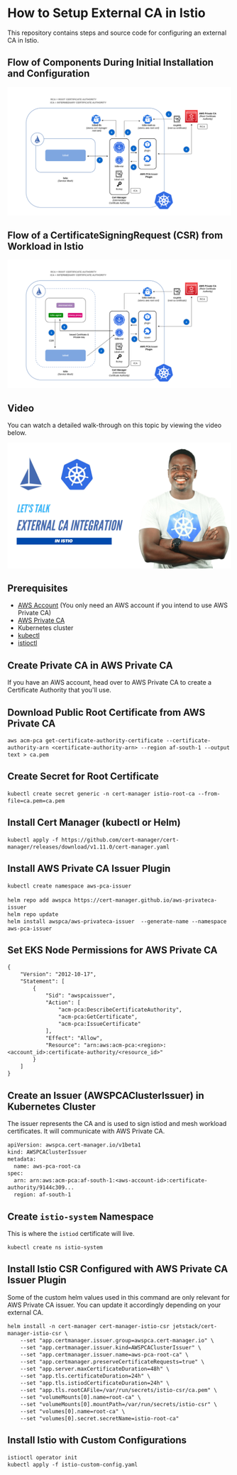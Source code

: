# How to Setup External CA in Istio
This repository contains steps and source code for configuring an external CA in Istio. 

## Flow of Components During Initial Installation and Configuration
![Alt text](./diagram1.png?raw=true "Flow of Configuration and Setup")

## Flow of a CertificateSigningRequest (CSR) from Workload in Istio
![Alt text](./diagram2.png?raw=true "Flow for a CSR Request")

## Video
You can watch a detailed walk-through on this topic by viewing the video below. 

[![Alt text](./video-thumbnail.jpg?raw=true "Video Thumbnail")](https://youtu.be/jWOfRR4DK8k)

## Prerequisites
* [AWS Account](https://aws.amazon.com/premiumsupport/knowledge-center/create-and-activate-aws-account/) (You only need an AWS account if you intend to use AWS Private CA)
* [AWS Private CA](https://aws.amazon.com/private-ca/)
* Kubernetes cluster
* [kubectl](https://kubernetes.io/docs/tasks/tools/)
* [istioctl](https://istio.io/latest/docs/setup/getting-started/#download)

## Create Private CA in AWS Private CA
If you have an AWS account, head over to AWS Private CA to create a Certificate Authority that you'll use. 

## Download Public Root Certificate from AWS Private CA
```
aws acm-pca get-certificate-authority-certificate --certificate-authority-arn <certificate-authority-arn> --region af-south-1 --output text > ca.pem
```

## Create Secret for Root Certificate
```
kubectl create secret generic -n cert-manager istio-root-ca --from-file=ca.pem=ca.pem
```

## Install Cert Manager (kubectl or Helm)
```
kubectl apply -f https://github.com/cert-manager/cert-manager/releases/download/v1.11.0/cert-manager.yaml
```

## Install AWS Private CA Issuer Plugin
```
kubectl create namespace aws-pca-issuer

helm repo add awspca https://cert-manager.github.io/aws-privateca-issuer
helm repo update
helm install awspca/aws-privateca-issuer  --generate-name --namespace aws-pca-issuer
```

## Set EKS Node Permissions for AWS Private CA
```
{
    "Version": "2012-10-17",
    "Statement": [
        {
            "Sid": "awspcaissuer",
            "Action": [
                "acm-pca:DescribeCertificateAuthority",
                "acm-pca:GetCertificate",
                "acm-pca:IssueCertificate"
            ],
			"Effect": "Allow",
            "Resource": "arn:aws:acm-pca:<region>:<account_id>:certificate-authority/<resource_id>"
        }       
    ]
}
```

## Create an Issuer (AWSPCAClusterIssuer) in Kubernetes Cluster
The issuer represents the CA and is used to sign istiod and mesh workload certificates. It will communicate with AWS Private CA.
```
apiVersion: awspca.cert-manager.io/v1beta1
kind: AWSPCAClusterIssuer
metadata:
  name: aws-pca-root-ca
spec:
  arn: arn:aws:acm-pca:af-south-1:<aws-account-id>:certificate-authority/9144c309...
  region: af-south-1
```

## Create `istio-system` Namespace
This is where the `istiod` certificate will live.
```
kubectl create ns istio-system
```

## Install Istio CSR Configured with AWS Private CA Issuer Plugin
Some of the custom helm values used in this command are only relevant for AWS Private CA issuer. You can update it accordingly depending on your external CA.
```
helm install -n cert-manager cert-manager-istio-csr jetstack/cert-manager-istio-csr \
	--set "app.certmanager.issuer.group=awspca.cert-manager.io" \
	--set "app.certmanager.issuer.kind=AWSPCAClusterIssuer" \
	--set "app.certmanager.issuer.name=aws-pca-root-ca" \
	--set "app.certmanager.preserveCertificateRequests=true" \
	--set "app.server.maxCertificateDuration=48h" \
	--set "app.tls.certificateDuration=24h" \
	--set "app.tls.istiodCertificateDuration=24h" \
	--set "app.tls.rootCAFile=/var/run/secrets/istio-csr/ca.pem" \
	--set "volumeMounts[0].name=root-ca" \
	--set "volumeMounts[0].mountPath=/var/run/secrets/istio-csr" \
	--set "volumes[0].name=root-ca" \
	--set "volumes[0].secret.secretName=istio-root-ca"
```

## Install Istio with Custom Configurations
```
istioctl operator init
kubectl apply -f istio-custom-config.yaml
```